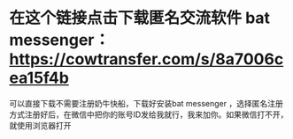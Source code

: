 # 在这个链接点击下载匿名交流软件 bat messenger： https://cowtransfer.com/s/8a7006cea15f4b

可以直接下载不需要注册奶牛快船，下载好安装bat messenger ，选择匿名注册方式注册好后，在微信中把你的账号ID发给我就行，我来加你。如果微信打不开，就使用浏览器打开
